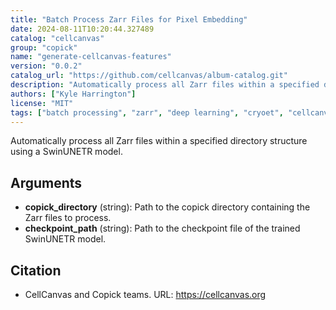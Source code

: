 ```yaml
---
title: "Batch Process Zarr Files for Pixel Embedding"
date: 2024-08-11T10:20:44.327489
catalog: "cellcanvas"
group: "copick"
name: "generate-cellcanvas-features"
version: "0.0.2"
catalog_url: "https://github.com/cellcanvas/album-catalog.git"
description: "Automatically process all Zarr files within a specified directory structure using a SwinUNETR model."
authors: ["Kyle Harrington"]
license: "MIT"
tags: ["batch processing", "zarr", "deep learning", "cryoet", "cellcanvas", "copick"]
---
```


Automatically process all Zarr files within a specified directory structure using a SwinUNETR model.

## Arguments

- **copick_directory** (string): Path to the copick directory containing the Zarr files to process.
- **checkpoint_path** (string): Path to the checkpoint file of the trained SwinUNETR model.

## Citation

- CellCanvas and Copick teams.
  URL: https://cellcanvas.org

